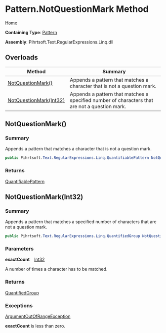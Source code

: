 # Pattern\.NotQuestionMark Method

[Home](../../../../../../README.md)

**Containing Type**: [Pattern](../README.md)

**Assembly**: Pihrtsoft\.Text\.RegularExpressions\.Linq\.dll

## Overloads

| Method | Summary |
| ------ | ------- |
| [NotQuestionMark()](#Pihrtsoft_Text_RegularExpressions_Linq_Pattern_NotQuestionMark) | Appends a pattern that matches a character that is not a question mark\. |
| [NotQuestionMark(Int32)](#Pihrtsoft_Text_RegularExpressions_Linq_Pattern_NotQuestionMark_System_Int32_) | Appends a pattern that matches a specified number of characters that are not a question mark\. |

## NotQuestionMark\(\) <a name="Pihrtsoft_Text_RegularExpressions_Linq_Pattern_NotQuestionMark"></a>

### Summary

Appends a pattern that matches a character that is not a question mark\.

```csharp
public Pihrtsoft.Text.RegularExpressions.Linq.QuantifiablePattern NotQuestionMark()
```

### Returns

[QuantifiablePattern](../../QuantifiablePattern/README.md)

## NotQuestionMark\(Int32\) <a name="Pihrtsoft_Text_RegularExpressions_Linq_Pattern_NotQuestionMark_System_Int32_"></a>

### Summary

Appends a pattern that matches a specified number of characters that are not a question mark\.

```csharp
public Pihrtsoft.Text.RegularExpressions.Linq.QuantifiedGroup NotQuestionMark(int exactCount)
```

### Parameters

**exactCount** &ensp; [Int32](https://docs.microsoft.com/en-us/dotnet/api/system.int32)

A number of times a character has to be matched\.

### Returns

[QuantifiedGroup](../../QuantifiedGroup/README.md)

### Exceptions

[ArgumentOutOfRangeException](https://docs.microsoft.com/en-us/dotnet/api/system.argumentoutofrangeexception)

**exactCount** is less than zero\.

